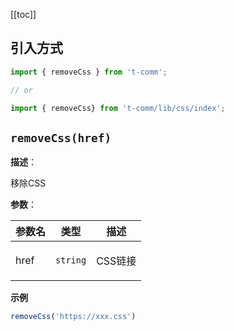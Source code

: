[[toc]]

## 引入方式

```ts
import { removeCss } from 't-comm';

// or

import { removeCss} from 't-comm/lib/css/index';
```


## `removeCss(href)` 


**描述**：<p>移除CSS</p>

**参数**：


| 参数名 | 类型 | 描述 |
| --- | --- | --- |
| href | <code>string</code> | <p>CSS链接</p> |



**示例**

```typescript
removeCss('https://xxx.css')
```
